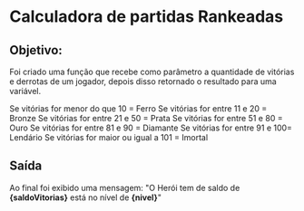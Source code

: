# Calculadora de partidas Rankeadas


## Objetivo:

Foi criado uma função que recebe como parâmetro a quantidade de vitórias e derrotas de um jogador,
depois disso retornado o resultado para uma variável.

Se vitórias for menor do que 10 = Ferro
Se vitórias for entre 11 e 20 = Bronze
Se vitórias for entre 21 e 50 = Prata
Se vitórias for entre 51 e 80 = Ouro
Se vitórias for entre 81 e 90 = Diamante
Se vitórias for entre 91 e 100= Lendário
Se vitórias for maior ou igual a 101 = Imortal

## Saída

Ao final foi exibido uma mensagem:
"O Herói tem de saldo de **{saldoVitorias}** está no nível de **{nivel}**"

